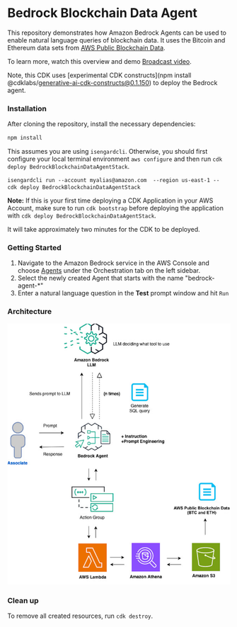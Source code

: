 # Bedrock Blockchain Data Agent
This repository demonstrates how Amazon Bedrock Agents can be used to enable natural language queries of blockchain data. It uses the Bitcoin and Ethereum  data sets from [AWS Public Blockchain Data](https://registry.opendata.aws/aws-public-blockchain/).

To learn more, watch this overview and demo [Broadcast video]().

Note, this CDK uses [experimental CDK constructs](npm install @cdklabs/generative-ai-cdk-constructs@0.1.150) to deploy the Bedrock agent.

### Installation
After cloning the repository, install the necessary dependencies:

```javascript
npm install
```

This assumes you are using `isengardcli`. Otherwise, you should first configure your local terminal environment `aws configure` and then run `cdk deploy BedrockBlockchainDataAgentStack`.

```code
isengardcli run --account myalias@amazon.com  --region us-east-1 -- cdk deploy BedrockBlockchainDataAgentStack
```

**Note:** If this is your first time deploying a CDK Application in your AWS Account, make sure to run `cdk bootstrap` before deploying the application with `cdk deploy BedrockBlockchainDataAgentStack`. 

It will take approximately two minutes for the CDK to be deployed. 

### Getting Started
1. Navigate to the Amazon Bedrock service in the AWS Console and choose [Agents](https://us-east-1.console.aws.amazon.com/bedrock/home?region=us-east-1#agents) under the Orchestration tab on the left sidebar.
2. Select the newly created Agent that starts with the name "bedrock-agent-*"
3. Enter a natural language question in the **Test** prompt window and hit `Run`

### Architecture
![Architecture](architecture.png)


### Clean up
To remove all created resources, run `cdk destroy`.

